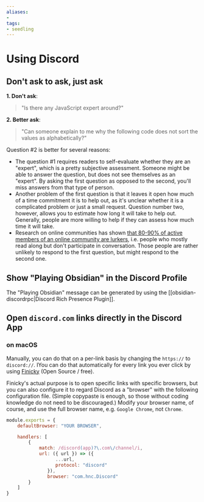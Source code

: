 ```yaml
---
aliases: 
- 
tags:
- seedling
---
```


# Using Discord

## Don't ask to ask, just ask

**1. Don't ask**: 
> "Is there any JavaScript expert around?"

**2. Better ask**: 
>"Can someone explain to me why the following code does not sort the values as alphabetically?"

Question #2 is better for several reasons:
- The question #1 requires readers to self-evaluate whether they are an "expert", which is a pretty subjective assessment. Someone might be able to answer the question, but does not see themselves as an "expert". By asking the first question as opposed to the second, you'll miss answers from that type of person.
- Another problem of the first question is that it leaves it open how much of a time commitment it is to help out, as it's unclear whether it is a complicated problem or just a small request. Question number two, however, allows you to estimate how long it will take to help out. Generally, people are more willing to help if they can assess how much time it will take.
- Research on online communities has shown [that 80-90% of active members of an online community are lurkers](https://www.nngroup.com/articles/participation-inequality/), i.e. people who mostly read along but don't participate in conversation. Those people are rather unlikely to respond to the first question, but might respond to the second one.

## Show "Playing Obsidian" in the Discord Profile
The "Playing Obsidian" message can be generated by using the [[obsidian-discordrpc|Discord Rich Presence Plugin]].

## Open `discord.com` links directly in the Discord App

### on macOS
Manually, you can do that on a per-link basis by changing the `https://` to `discord://`. IYou can do that automatically for every link you ever click by using [Finicky](https://github.com/johnste/finicky) (Open Source / free).

Finicky's actual purpose is to open specific links with specific browsers, but you can also configure it to regard Discord as a "browser" with the following configuration file. (Simple copypaste is enough, so those without coding knowledge do not need to be discouraged.) Modify your browser name, of course, and use the full browser name, e.g. `Google Chrome`, not `Chrome`.

```js
module.exports = {
    defaultBrowser: "YOUR BROWSER",

    handlers: [
        {
            match: /discord(app)?\.com\/channel/i,
            url: ({ url }) => ({
                  ...url,
                  protocol: "discord"
               }),
               browser: "com.hnc.Discord"
        }
    ]
}

```
